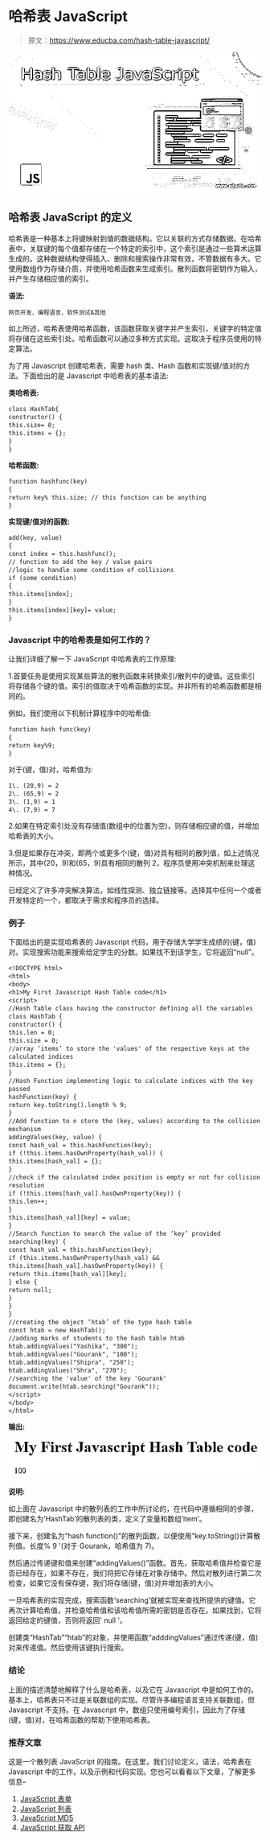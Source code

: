 # 哈希表 JavaScript

> 原文：<https://www.educba.com/hash-table-javascript/>

![Hash Table JavaScript](img/4f53bf86ac3d4625816fa605657371e6.png)



## 哈希表 JavaScript 的定义

哈希表是一种基本上将键映射到值的数据结构。它以关联的方式存储数据。在哈希表中，关联键的每个值都存储在一个特定的索引中，这个索引是通过一些算术运算生成的。这种数据结构使得插入、删除和搜索操作非常有效，不管数据有多大。它使用数组作为存储介质，并使用哈希函数来生成索引。散列函数将密钥作为输入，并产生存储相应值的索引。

**语法:**

<small>网页开发、编程语言、软件测试&其他</small>

如上所述，哈希表使用哈希函数，该函数获取关键字并产生索引，关键字的特定值将存储在这些索引处。哈希函数可以通过多种方式实现。这取决于程序员使用的特定算法。

为了用 Javascript 创建哈希表，需要 hash 类、Hash 函数和实现键/值对的方法。下面给出的是 Javascript 中哈希表的基本语法:

**类哈希表:**

```
class HashTab{
constructor() {
this.size= 0;
this.items = {};
}
}
```

**哈希函数:**

```
function hashfunc(key)
{
return key% this.size; // this function can be anything
}
```

**实现键/值对的函数:**

```
add(key, value)
{
const index = this.hashfunc();
// function to add the key / value pairs
//logic to handle some condition of collisions
if (some condition)
{
this.items[index];
}
this.items[index][key]= value;
}
```

### Javascript 中的哈希表是如何工作的？

让我们详细了解一下 JavaScript 中哈希表的工作原理:

1.首要任务是使用实现某些算法的散列函数来转换索引/散列中的键值。这些索引将存储各个键的值。索引的值取决于哈希函数的实现。并非所有的哈希函数都是相同的。

例如，我们使用以下机制计算程序中的哈希值:

```
function hash func(key)
{
return key%9;
}
```

对于(键，值)对，哈希值为:

```
1\. (20,9) = 2
2\. (65,9) = 2
3\. (1,9) = 1
4\. (7,9) = 7
```

2.如果在特定索引处没有存储值(数组中的位置为空)，则存储相应键的值，并增加哈希表的大小。

3.但是如果存在冲突，即两个或更多个(键，值)对具有相同的散列值，如上述情况所示，其中(20，9)和(65，9)具有相同的散列 2，程序员使用冲突机制来处理这种情况。

已经定义了许多冲突解决算法，如线性探测、独立链接等。选择其中任何一个或者开发特定的一个，都取决于需求和程序员的选择。

### 例子

下面给出的是实现哈希表的 Javascript 代码，用于存储大学学生成绩的(键，值)对。实现搜索功能来搜索给定学生的分数。如果找不到该学生，它将返回“null”。

```
<!DOCTYPE html>
<html>
<body>
<h1>My First Javascript Hash Table code</h1>
<script>
//Hash Table class having the constructor defining all the variables
class HashTab {
constructor() {
this.len = 0;
this.size = 0;
//array ‘items’ to store the 'values' of the respective keys at the calculated indices
this.items = {};
}
//Hash Function implementing logic to calculate indices with the key passed
hashFunction(key) {
return key.toString().length % 9;
}
//Add function to n store the (key, values) according to the collision mechanism
addingValues(key, value) {
const hash_val = this.hashFunction(key);
if (!this.items.hasOwnProperty(hash_val)) {
this.items[hash_val] = {};
}
//check if the calculated index position is empty or not for collision resolution
if (!this.items[hash_val].hasOwnProperty(key)) {
this.len++;
}
this.items[hash_val][key] = value;
}
//Search function to search the value of the ‘key’ provided
searching(key) {
const hash_val = this.hashFunction(key);
if (this.items.hasOwnProperty(hash_val) && this.items[hash_val].hasOwnProperty(key)) {
return this.items[hash_val][key];
} else {
return null;
}
}
}
//creating the object ‘htab’ of the type hash table
const htab = new HashTab();
//adding marks of students to the hash table htab
htab.addingValues("Yashika", "300");
htab.addingValues("Gourank", "100");
htab.addingValues("Shipra", "250");
htab.addingValues("Shra", "270");
//searching the 'value' of the key 'Gourank'
document.write(htab.searching("Gourank"));
</script>
</body>
</html>
```

**输出:**

![Hash table Javascript 1](img/467c251687b82f1fe223450b82df5fdb.png)



**说明:**

如上面在 Javascript 中的散列表的工作中所讨论的，在代码中遵循相同的步骤，即创建名为‘HashTab’的散列表的类，定义了变量和数组‘item’。

接下来，创建名为“hash function()”的散列函数，以便使用“key.toString()计算散列值。长度% 9 '(对于 Gourank，哈希值为 7)。

然后通过传递键和值来创建“addingValues()”函数。首先，获取哈希值并检查它是否已经存在，如果不存在，我们将把它存储在对象存储中。然后对散列进行第二次检查，如果它没有保存键，我们将存储(键，值)对并增加表的大小。

一旦哈希表的实现完成，搜索函数‘searching’就被实现来查找所提供的键值。它再次计算哈希值，并检查哈希值和该哈希值所需的密钥是否存在。如果找到，它将返回给定的键值，否则将返回' null '。

创建类“HashTab”“htab”的对象，并使用函数“adddingValues”通过传递(键，值)对来传递值。然后使用该键执行搜索。

### 结论

上面的描述清楚地解释了什么是哈希表，以及它在 Javascript 中是如何工作的。基本上，哈希表只不过是关联数组的实现。尽管许多编程语言支持关联数组，但 Javascript 不支持。在 Javascript 中，数组只使用编号索引，因此为了存储(键，值)对，在哈希函数的帮助下使用哈希表。

### 推荐文章

这是一个散列表 JavaScript 的指南。在这里，我们讨论定义，语法，哈希表在 Javascript 中的工作，以及示例和代码实现。您也可以看看以下文章，了解更多信息–

1.  [JavaScript 表单](https://www.educba.com/javascript-modulo/)
2.  [JavaScript 列表](https://www.educba.com/javascript-list/)
3.  [JavaScript MD5](https://www.educba.com/javascript-md5/)
4.  [JavaScript 获取 API](https://www.educba.com/javascript-fetch-api/)





